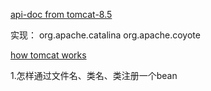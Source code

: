 [api-doc from tomcat-8.5](https://tomcat.apache.org/tomcat-8.5-doc/servletapi/overview-summary.html)

实现：
    org.apache.catalina
    org.apache.coyote

[how tomcat works](https://tomcat.apache.org/tomcat-8.5-doc/index.html)

1.怎样通过文件名、类名、类注册一个bean
